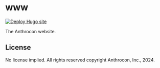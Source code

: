 # www

[![Deploy Hugo site](https://github.com/Anthrocon/www/actions/workflows/deploy.yaml/badge.svg)](https://github.com/Anthrocon/www/actions/workflows/deploy.yaml)

The Anthrocon website.

## License

No license implied. All rights reserved copyright Anthrocon, Inc., 2024.
